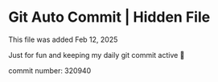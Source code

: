 # Git Auto Commit | Hidden File

This file was added Feb 12, 2025

Just for fun and keeping my daily git commit active 🤪

commit number: 320940
